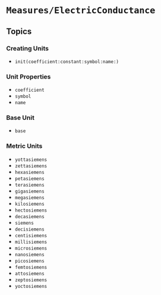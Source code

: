 # ``Measures/ElectricConductance``

## Topics

### Creating Units

- ``init(coefficient:constant:symbol:name:)``

### Unit Properties

- ``coefficient``
- ``symbol``
- ``name``

### Base Unit

- ``base``

### Metric Units

- ``yottasiemens``
- ``zettasiemens``
- ``hexasiemens``
- ``petasiemens``
- ``terasiemens``
- ``gigasiemens``
- ``megasiemens``
- ``kilosiemens``
- ``hectosiemens``
- ``decasiemens``
- ``siemens``
- ``decisiemens``
- ``centisiemens``
- ``millisiemens``
- ``microsiemens``
- ``nanosiemens``
- ``picosiemens``
- ``femtosiemens``
- ``attosiemens``
- ``zeptosiemens``
- ``yoctosiemens``
